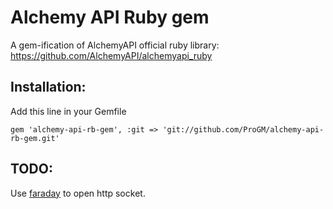 Alchemy API Ruby gem
==================

A gem-ification of AlchemyAPI official ruby library:
https://github.com/AlchemyAPI/alchemyapi_ruby

## Installation: ##
Add this line in your Gemfile

    gem 'alchemy-api-rb-gem', :git => 'git://github.com/ProGM/alchemy-api-rb-gem.git'


## TODO: ##
Use [faraday](https://github.com/lostisland/faraday) to open http socket.
